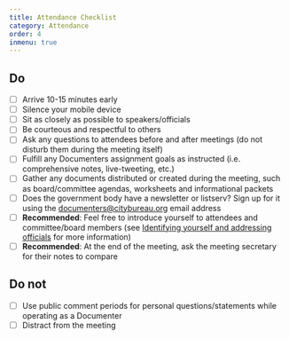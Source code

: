 ```yaml
---
title: Attendance Checklist
category: Attendance
order: 4
inmenu: true
---
```

## Do

- [ ] Arrive 10-15 minutes early
- [ ] Silence your mobile device
- [ ] Sit as closely as possible to speakers/officials
- [ ] Be courteous and respectful to others
- [ ] Ask any questions to attendees before and after meetings (do not disturb them during the meeting itself)
- [ ] Fulfill any Documenters assignment goals as instructed (i.e. comprehensive notes, live-tweeting, etc.)
- [ ] Gather any documents distributed or created during the meeting, such as board/committee agendas, worksheets and informational packets
- [ ] Does the government body have a newsletter or listserv? Sign up for it using the documenters@citybureau.org email address
- [ ] **Recommended**: Feel free to introduce yourself to attendees and committee/board members (see [Identifying yourself and addressing officials](/attendance/identifying-addressing-officials/) for more information)
- [ ] **Recommended**: At the end of the meeting, ask the meeting secretary for their notes to compare

## Do not

- [ ] Use public comment periods for personal questions/statements while operating as a Documenter
- [ ] Distract from the meeting
